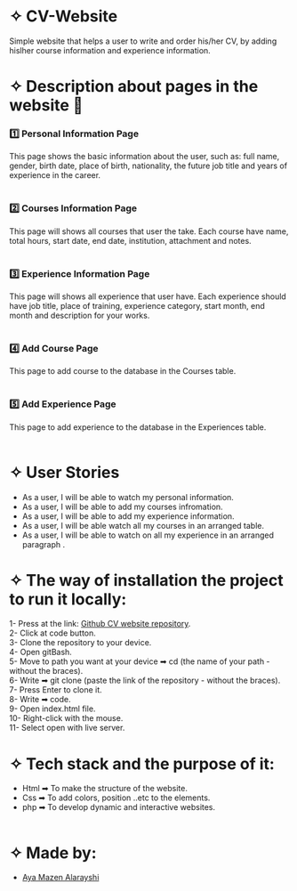 # ✧ CV-Website

Simple website that helps a user to write and order his/her CV, by adding hislher course information and experience information.

# ✧ Description about pages in the website 📃

### 1️⃣ <b>Personal Information Page</b>
This page shows the basic information about the user, such as: full name, gender, birth date, place of birth, nationality, the future job title and years of experience in the career.
<br><br>

### 2️⃣ <b>Courses Information Page</b>
This page will shows all courses that user the take. Each course have name, total hours, start date, end date, institution, attachment and notes.
<br><br>

### 3️⃣ <b>Experience Information Page</b>
This page will shows all experience that user have. Each experience should have job title, place of training, experience category, start month, end month and description for your works.
<br><br>

### 4️⃣ <b>Add Course Page</b>
This page to add course to the database in the Courses table.
<br><br>

### 5️⃣ <b>Add Experience Page</b>
This page to add experience to the database in the Experiences table.
<br><br>

# ✧ User Stories

- As a user, I will be able to watch my personal information.
- As a user, I will be able to add my courses infromation.
- As a user, I will be able to add my experience information.
- As a user, I will be able watch all my courses in an arranged table.
- As a user, I will be able to watch on all my experience in an arranged paragraph .

# ✧ The way of installation the project to run it locally:

1- Press at the link: [Github CV website repository](https://github.com/Aya74/CV-Website).<br>
2- Click at code button.<br>
3- Clone the repository to your device.<br>
4- Open gitBash.<br>
5- Move to path you want at your device ➡ cd (the name of your path - without the braces).<br>
6- Write ➡ git clone (paste the link of the repository - without the braces).<br>
7- Press Enter to clone it.<br>
8- Write ➡ code.<br>
9- Open index.html file.<br>
10- Right-click with the mouse.<br>
11- Select open with live server.<br>

# ✧ Tech stack and the purpose of it:

- Html ➡ To make the structure of the website.<br>
- Css ➡ To add colors, position ..etc to the elements.<br>
- php ➡ To develop dynamic and interactive websites.<br><br>

# ✧ Made by:

- [Aya Mazen Alarayshi](https://github.com/Aya74)
